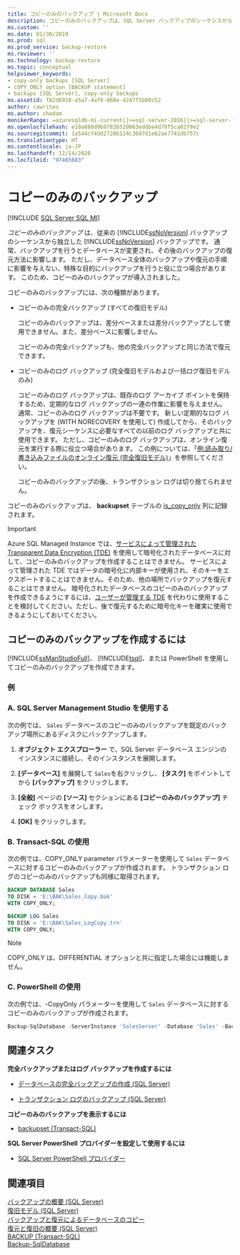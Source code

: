 ```yaml
---
title: コピーのみのバックアップ | Microsoft Docs
description: コピーのみのバックアップは、SQL Server バックアップのシーケンスから独立した SQL Server バックアップです。 これは、後のバックアップの復元方法に影響しません。
ms.custom: ''
ms.date: 01/30/2019
ms.prod: sql
ms.prod_service: backup-restore
ms.reviewer: ''
ms.technology: backup-restore
ms.topic: conceptual
helpviewer_keywords:
- copy-only backups [SQL Server]
- COPY_ONLY option [BACKUP statement]
- backups [SQL Server], copy-only backups
ms.assetid: f82d6918-a5a7-4af8-868e-4247f5b00c52
author: cawrites
ms.author: chadam
monikerRange: =azuresqldb-mi-current||>=sql-server-2016||>=sql-server-linux-2017
ms.openlocfilehash: e10a888d9b9783b520063eddbe4d70f5ca02f9e2
ms.sourcegitcommit: 1a544cf4dd2720b124c3697d1e62ae7741db757c
ms.translationtype: HT
ms.contentlocale: ja-JP
ms.lasthandoff: 12/14/2020
ms.locfileid: "97465683"
---
```

# <a name="copy-only-backups"></a>コピーのみのバックアップ
[!INCLUDE [SQL Server SQL MI](../../includes/applies-to-version/sql-asdbmi.md)]

*コピーのみのバックアップ* は、従来の [!INCLUDE[ssNoVersion](../../includes/ssnoversion-md.md)] バックアップのシーケンスから独立した [!INCLUDE[ssNoVersion](../../includes/ssnoversion-md.md)] バックアップです。 通常、バックアップを行うとデータベースが変更され、その後のバックアップの復元方法に影響します。 ただし、データベース全体のバックアップや復元の手順に影響を与えない、特殊な目的にバックアップを行うと役に立つ場合があります。 このため、コピーのみのバックアップが導入されました。
  
 コピーのみのバックアップには、次の種類があります。  
  
- コピーのみの完全バックアップ (すべての復旧モデル)  
  
     コピーのみのバックアップは、差分ベースまたは差分バックアップとして使用できません。また、差分ベースに影響しません。  
  
     コピーのみの完全バックアップも、他の完全バックアップと同じ方法で復元できます。  
  
- コピーのみのログ バックアップ (完全復旧モデルおよび一括ログ復旧モデルのみ)  

     コピーのみのログ バックアップは、既存のログ アーカイブ ポイントを保持するため、定期的なログ バックアップの一連の作業に影響を与えません。 通常、コピーのみのログ バックアップは不要です。 新しい定期的なログ バックアップを (WITH NORECOVERY を使用して) 作成してから、そのバックアップを、復元シーケンスに必要なすべての以前のログ バックアップと共に使用できます。 ただし、コピーのみのログ バックアップは、オンライン復元を実行する際に役立つ場合があります。 この例については、「[例:読み取り/書き込みファイルのオンライン復元 &#40;完全復旧モデル&#41;](../../relational-databases/backup-restore/example-online-restore-of-a-read-write-file-full-recovery-model.md)」を参照してください。  

     コピーのみのバックアップの後、トランザクション ログは切り捨てられません。  
  
 コピーのみのバックアップは、 **backupset** テーブルの [is_copy_only](../../relational-databases/system-tables/backupset-transact-sql.md) 列に記録されます。  
 
 > [!IMPORTANT]  
> Azure SQL Managed Instance では、[サービスによって管理された Transparent Data Encryption (TDE)](/azure/sql-database/transparent-data-encryption-azure-sql?tabs=azure-portal#service-managed-transparent-data-encryption) を使用して暗号化されたデータベースに対して、コピーのみのバックアップを作成することはできません。 サービスによって管理された TDE ではデータの暗号化に内部キーが使用され、そのキーをエクスポートすることはできません。そのため、他の場所でバックアップを復元することはできません。 暗号化されたデータベースのコピーのみのバックアップを作成できるようにするには、[ユーザーが管理する TDE](/azure/sql-database/transparent-data-encryption-byok-azure-sql) を代わりに使用することを検討してください。ただし、後で復元するために暗号化キーを確実に使用できるようにしておいてください。
  
## <a name="to-create-a-copy-only-backup"></a>コピーのみのバックアップを作成するには  
 [!INCLUDE[ssManStudioFull](../../includes/ssmanstudiofull-md.md)]、 [!INCLUDE[tsql](../../includes/tsql-md.md)]、または PowerShell を使用してコピーのみのバックアップを作成できます。  

### <a name="examples"></a>例  
###  <a name="a-using-sql-server-management-studio"></a><a name="SSMSProcedure"></a> A. SQL Server Management Studio を使用する  
次の例では、 `Sales` データベースのコピーのみのバックアップを既定のバックアップ場所にあるディスクにバックアップします。

1. **オブジェクト エクスプローラー** で、SQL Server データベース エンジンのインスタンスに接続し、そのインスタンスを展開します。

1. **[データベース]** を展開して `Sales`を右クリックし、 **[タスク]** をポイントしてから **[バックアップ]** をクリックします。

1. **[全般]** ページの **[ソース]** セクションにある **[コピーのみのバックアップ]** チェック ボックスをオンします。

1. **[OK]** をクリックします。

###  <a name="b-using-transact-sql"></a><a name="TsqlProcedure"></a>B. Transact-SQL の使用  
次の例では、COPY_ONLY parameter パラメーターを使用して `Sales` データベースに対するコピーのみのバックアップが作成されます。  トランザクション ログのコピーのみのバックアップも同様に取得されます。

```sql
BACKUP DATABASE Sales
TO DISK = 'E:\BAK\Sales_Copy.bak'
WITH COPY_ONLY;

BACKUP LOG Sales
TO DISK = 'E:\BAK\Sales_LogCopy.trn'
WITH COPY_ONLY;
```
  
> [!NOTE]  
> COPY_ONLY は、DIFFERENTIAL オプションと共に指定した場合には機能しません。  

  
###  <a name="c-using-powershell"></a><a name="PowerShellProcedure"></a>C. PowerShell の使用  
次の例では、-CopyOnly パラメーターを使用して `Sales` データベースに対するコピーのみのバックアップが作成されます。  
```powershell
Backup-SqlDatabase -ServerInstance 'SalesServer' -Database 'Sales' -BackupFile 'E:\BAK\Sales_Copy.bak' -CopyOnly
```  
  
##  <a name="related-tasks"></a><a name="RelatedTasks"></a> 関連タスク  
 **完全バックアップまたはログ バックアップを作成するには**  
  
- [データベースの完全バックアップの作成 &#40;SQL Server&#41;](../../relational-databases/backup-restore/create-a-full-database-backup-sql-server.md)  
  
- [トランザクション ログのバックアップ &#40;SQL Server&#41;](../../relational-databases/backup-restore/back-up-a-transaction-log-sql-server.md)  

 **コピーのみのバックアップを表示するには**  
  
- [backupset &#40;Transact-SQL&#41;](../../relational-databases/system-tables/backupset-transact-sql.md)  
  
 **SQL Server PowerShell プロバイダーを設定して使用するには**  
  
- [SQL Server PowerShell プロバイダー](../../powershell/sql-server-powershell-provider.md)  

## <a name="see-also"></a>関連項目  
 [バックアップの概要 &#40;SQL Server&#41;](../../relational-databases/backup-restore/backup-overview-sql-server.md)   
 [復旧モデル &#40;SQL Server&#41;](../../relational-databases/backup-restore/recovery-models-sql-server.md)   
 [バックアップと復元によるデータベースのコピー](../../relational-databases/databases/copy-databases-with-backup-and-restore.md)   
 [復元と復旧の概要 &#40;SQL Server&#41;](../../relational-databases/backup-restore/restore-and-recovery-overview-sql-server.md)  
[BACKUP (Transact-SQL)](../../t-sql/statements/backup-transact-sql.md)  
[Backup-SqlDatabase](/powershell/module/sqlserver/backup-sqldatabase)

